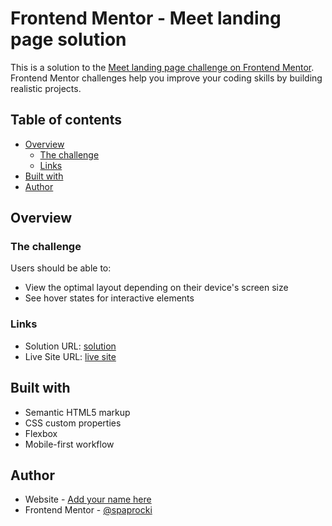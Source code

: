 # Frontend Mentor - Meet landing page solution

This is a solution to the [Meet landing page challenge on Frontend Mentor](https://www.frontendmentor.io/challenges/meet-landing-page-rbTDS6OUR). Frontend Mentor challenges help you improve your coding skills by building realistic projects.

## Table of contents

- [Overview](#overview)
  - [The challenge](#the-challenge)
  - [Links](#links)
- [Built with](#built-with)
- [Author](#author)

## Overview

### The challenge

Users should be able to:

- View the optimal layout depending on their device's screen size
- See hover states for interactive elements

### Links

- Solution URL: [solution](https://github.com/spaprocki/meet-landing-page)
- Live Site URL: [live site](https://spaprocki-meet.netlify.app/)

## Built with

- Semantic HTML5 markup
- CSS custom properties
- Flexbox
- Mobile-first workflow

## Author

- Website - [Add your name here](https://github.com/spaprocki)
- Frontend Mentor - [@spaprocki](https://www.frontendmentor.io/profile/spaprocki)
